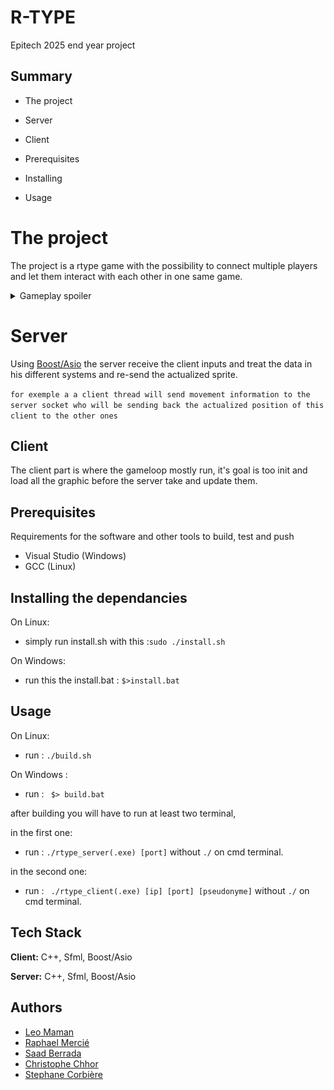 
# R-TYPE

Epitech 2025 end year project



## Summary

- The project

- Server

- Client

- Prerequisites

- Installing 

- Usage

# The project

The project is a rtype game with the possibility to connect multiple players and let them interact with each other in one same game.

<details>
<summary>Gameplay spoiler</summary>
![Gameplay](/doc_images/ExtractGameplay.png)
</details>

# Server

Using [Boost/Asio](https://www.boost.org/doc/libs/1_83_0/doc/html/boost_asio.html) the server receive the client inputs and treat the data in his different systems and re-send the actualized sprite.


```for exemple a a client thread will send movement information to the server socket who will be sending back the actualized position of this client to the other ones```

## Client

The client part is where the gameloop mostly run, it's goal is too init and load all the graphic before the server take and update them.

## Prerequisites

Requirements for the software and other tools to build, test and push

- Visual Studio (Windows)
- GCC (Linux)

## Installing the dependancies

On Linux:
- simply run install.sh with this :```sudo ./install.sh```

On Windows:

- run this the install.bat : ```$>install.bat```

## Usage

On Linux:
- run : ```./build.sh```

On Windows :
- run : ``` $> build.bat```

after building you will have to run at least two terminal,

in the first one:
- run : ```./rtype_server(.exe) [port]``` without ```./``` on cmd terminal.

in the second one:
- run : ``` ./rtype_client(.exe) [ip] [port] [pseudonyme]``` without ```./``` on cmd terminal.

## Tech Stack

**Client:** C++, Sfml, Boost/Asio

**Server:** C++, Sfml, Boost/Asio


## Authors

- [Leo Maman](https://github.com/mangasteak)
- [Raphael Mercié](https://github.com/raphaelMrci)
- [Saad Berrada](https://github.com/Codrux2200)
- [Christophe Chhor](https://github.com/christophechr)
- [Stephane Corbière](https://github.com/STCB)
